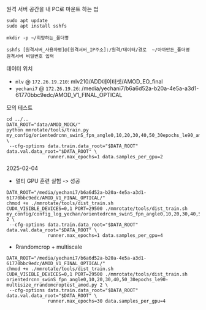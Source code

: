 원격 서버 공간을 내 PC로 마운트 하는 법
~~~shell
sudo apt update
sudo apt install sshfs

mkdir -p ~/희망하는_폴더명

sshfs [원격서버_사용자명]@[원격서버_IP주소]:/원격/데이터/경로  ~/아까만든_폴더명
원격서버 비밀번호 입력
~~~

데이터 위치
* `mlv` @ `172.26.19.210`: mlv210/ADD데이터셋/AMOD_EO_final
* `yechani7` @ `172.26.19.26`: /media/yechani7/b6a6d52a-b20a-4e5a-a3d1-61770bbc9edc/AMOD_V1_FINAL_OPTICAL

모의 테스트

~~~shell
cd ../..
DATA_ROOT="data/AMOD_MOCK/"
python mmrotate/tools/train.py my_config/orientedrcnn_swinS_fpn_angle0,10,20,30,40,50_30epochs_le90_amod.py \
 --cfg-options data.train.data_root="$DATA_ROOT" data.val.data_root="$DATA_ROOT" \
               runner.max_epochs=1 data.samples_per_gpu=2
~~~

2025-02-04 

* 멀티 GPU 훈련 실험 -> 성공

~~~shell
DATA_ROOT="/media/yechani7/b6a6d52a-b20a-4e5a-a3d1-61770bbc9edc/AMOD_V1_FINAL_OPTICAL/"
chmod +x ./mmrotate/tools/dist_train.sh
CUDA_VISIBLE_DEVICES=0,1 PORT=29500 ./mmrotate/tools/dist_train.sh my_config/config_log_yechan/orientedrcnn_swinS_fpn_angle0,10,20,30,40,50_30epochs_le90_amod.py 2 \
 --cfg-options data.train.data_root="$DATA_ROOT" data.val.data_root="$DATA_ROOT" \
               runner.max_epochs=1 data.samples_per_gpu=4
~~~


* Rrandomcrop + multiscale

~~~shell
DATA_ROOT="/media/yechani7/b6a6d52a-b20a-4e5a-a3d1-61770bbc9edc/AMOD_V1_FINAL_OPTICAL/"
chmod +x ./mmrotate/tools/dist_train.sh
CUDA_VISIBLE_DEVICES=0,1 PORT=29500 ./mmrotate/tools/dist_train.sh orientedrcnn_swinS_fpn_angle0,10,20,30,40,50_30epochs_le90-multisize_rrandomcroptest_amod.py 2 \
 --cfg-options data.train.data_root="$DATA_ROOT" data.val.data_root="$DATA_ROOT" \
               runner.max_epochs=30 data.samples_per_gpu=4
~~~